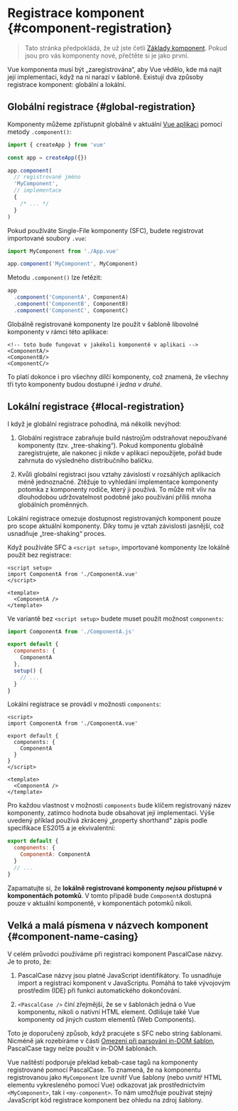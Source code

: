 # Registrace komponent {#component-registration}

> Tato stránka předpokládá, že už jste četli [Základy komponent](/guide/essentials/component-basics). Pokud jsou pro vás komponenty nové, přečtěte si je jako první.

<VueSchoolLink href="https://vueschool.io/lessons/vue-3-global-vs-local-vue-components" title="Lekce o registraci komponent ve Vue.js zdarma"/>

Vue komponenta musí být „zaregistrována“, aby Vue vědělo, kde má najít její implementaci, když na ni narazí v šabloně. Existují dva způsoby registrace komponent: globální a lokální.

## Globální registrace {#global-registration}

Komponenty můžeme zpřístupnit globálně v aktuální [Vue aplikaci](/guide/essentials/application) pomocí metody `.component()`:

```js
import { createApp } from 'vue'

const app = createApp({})

app.component(
  // registrované jméno
  'MyComponent',
  // implementace
  {
    /* ... */
  }
)
```

Pokud používáte Single-File komponenty (SFC), budete registrovat importované soubory `.vue`:

```js
import MyComponent from './App.vue'

app.component('MyComponent', MyComponent)
```

Metodu `.component()` lze řetězit:

```js
app
  .component('ComponentA', ComponentA)
  .component('ComponentB', ComponentB)
  .component('ComponentC', ComponentC)
```

Globálně registrované komponenty lze použít v šabloně libovolné komponenty v rámci této aplikace:

```vue-html
<!-- toto bude fungovat v jakékoli komponentě v aplikaci -->
<ComponentA/>
<ComponentB/>
<ComponentC/>
```

To platí dokonce i pro všechny dílčí komponenty, což znamená, že všechny tři tyto komponenty budou dostupné i _jedna v druhé_.

## Lokální registrace {#local-registration}

I když je globální registrace pohodlná, má několik nevýhod:

1. Globální registrace zabraňuje build nástrojům odstraňovat nepoužívané komponenty (tzv. „tree-shaking“). Pokud komponentu globálně zaregistrujete, ale nakonec ji nikde v&nbsp;aplikaci nepoužijete, pořád bude zahrnuta do výsledného distribučního balíčku.

2. Kvůli globální registraci jsou vztahy závislostí v rozsáhlých aplikacích méně jednoznačné. Ztěžuje to vyhledání implementace komponenty potomka z&nbsp;komponenty rodiče, který ji používá. To může mít vliv na dlouhodobou udržovatelnost podobně jako používání příliš mnoha globálních proměnných.

Lokální registrace omezuje dostupnost registrovaných komponent pouze pro scope aktuální komponenty. Díky tomu je vztah závislosti jasnější, což usnadňuje „tree-shaking“ proces.

<div class="composition-api">

Když používáte SFC a `<script setup>`, importované komponenty lze lokálně použít bez registrace:

```vue
<script setup>
import ComponentA from './ComponentA.vue'
</script>

<template>
  <ComponentA />
</template>
```

Ve variantě bez `<script setup>` budete muset použít možnost `components`:

```js
import ComponentA from './ComponentA.js'

export default {
  components: {
    ComponentA
  },
  setup() {
    // ...
  }
}
```

</div>
<div class="options-api">

Lokální registrace se provádí v možnosti `components`:

```vue
<script>
import ComponentA from './ComponentA.vue'

export default {
  components: {
    ComponentA
  }
}
</script>

<template>
  <ComponentA />
</template>
```

</div>

Pro každou vlastnost v možnosti `components` bude klíčem registrovaný název komponenty, zatímco hodnota bude obsahovat její implementaci. Výše uvedený příklad používá zkrácený „property shorthand“ zápis podle specifikace ES2015 a je ekvivalentní:

```js
export default {
  components: {
    ComponentA: ComponentA
  }
  // ...
}
```

Zapamatujte si, že **lokálně registrované komponenty  _nejsou_ přístupné v komponentách potomků**. V tomto případě bude `ComponentA` dostupná pouze v aktuální komponentě, v&nbsp;komponentách potomků nikoli.

## Velká a malá písmena v názvech komponent {#component-name-casing}

V celém průvodci používáme při registraci komponent PascalCase názvy. Je to proto, že:

1. PascalCase názvy jsou platné JavaScript identifikátory. To usnadňuje import a&nbsp;registraci komponent v JavaScriptu. Pomáhá to také vývojovým prostředím (IDE) při funkci automatického dokončování.

2. `<PascalCase />` činí zřejmější, že se v šablonách jedná o Vue komponentu, nikoli o&nbsp;nativní HTML element. Odlišuje také Vue komponenty od jiných custom elementů (Web Components).

Toto je doporučený způsob, když pracujete s SFC nebo string šablonami. Nicméně jak rozebíráme v části [Omezení při parsování in-DOM šablon](/guide/essentials/component-basics#in-dom-template-parsing-caveats), PascalCase tagy nelze použít v&nbsp;in-DOM šablonách.

Vue naštěstí podporuje překlad kebab-case tagů na komponenty registrované pomocí PascalCase. To znamená, že na komponentu registrovanou jako `MyComponent` lze uvnitř Vue šablony (nebo uvnitř HTML elementu vykresleného pomocí Vue) odkazovat jak prostřednictvím `<MyComponent>`, tak i `<my-component>`. To nám umožňuje používat stejný JavaScript kód registrace komponent bez ohledu na zdroj šablony.
